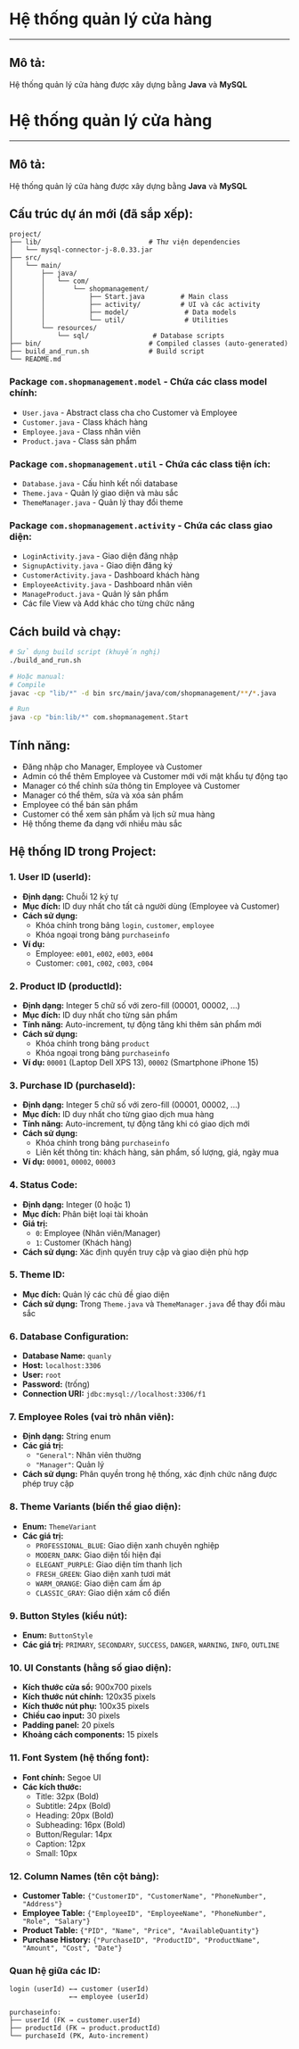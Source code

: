 # Hệ thống quản lý cửa hàng
----------------------

## **Mô tả:**

Hệ thống quản lý cửa hàng được xây dựng bằng __Java__ và __MySQL__

# Hệ thống quản lý cửa hàng
----------------------

## **Mô tả:**

Hệ thống quản lý cửa hàng được xây dựng bằng __Java__ và __MySQL__

## **Cấu trúc dự án mới (đã sắp xếp):**

```
project/
├── lib/                           # Thư viện dependencies
│   └── mysql-connector-j-8.0.33.jar
├── src/
│   └── main/
│       ├── java/
│       │   └── com/
│       │       └── shopmanagement/
│       │           ├── Start.java         # Main class
│       │           ├── activity/          # UI và các activity
│       │           ├── model/              # Data models  
│       │           └── util/               # Utilities
│       └── resources/
│           └── sql/                # Database scripts
├── bin/                           # Compiled classes (auto-generated)
├── build_and_run.sh               # Build script
└── README.md
```

### **Package `com.shopmanagement.model`** - Chứa các class model chính:
- `User.java` - Abstract class cha cho Customer và Employee
- `Customer.java` - Class khách hàng
- `Employee.java` - Class nhân viên  
- `Product.java` - Class sản phẩm

### **Package `com.shopmanagement.util`** - Chứa các class tiện ích:
- `Database.java` - Cấu hình kết nối database
- `Theme.java` - Quản lý giao diện và màu sắc
- `ThemeManager.java` - Quản lý thay đổi theme

### **Package `com.shopmanagement.activity`** - Chứa các class giao diện:
- `LoginActivity.java` - Giao diện đăng nhập
- `SignupActivity.java` - Giao diện đăng ký
- `CustomerActivity.java` - Dashboard khách hàng
- `EmployeeActivity.java` - Dashboard nhân viên
- `ManageProduct.java` - Quản lý sản phẩm
- Các file View và Add khác cho từng chức năng

## **Cách build và chạy:**

```bash
# Sử dụng build script (khuyến nghị)
./build_and_run.sh

# Hoặc manual:
# Compile
javac -cp "lib/*" -d bin src/main/java/com/shopmanagement/**/*.java

# Run  
java -cp "bin:lib/*" com.shopmanagement.Start
```

## **Tính năng:**
* Đăng nhập cho Manager, Employee và Customer
* Admin có thể thêm Employee và Customer mới với mật khẩu tự động tạo
* Manager có thể chỉnh sửa thông tin Employee và Customer
* Manager có thể thêm, sửa và xóa sản phẩm
* Employee có thể bán sản phẩm
* Customer có thể xem sản phẩm và lịch sử mua hàng
* Hệ thống theme đa dạng với nhiều màu sắc

## **Hệ thống ID trong Project:**

### **1. User ID (userId):**

- **Định dạng:** Chuỗi 12 ký tự
- **Mục đích:** ID duy nhất cho tất cả người dùng (Employee và Customer)
- **Cách sử dụng:**
  - Khóa chính trong bảng `login`, `customer`, `employee`
  - Khóa ngoại trong bảng `purchaseinfo`
- **Ví dụ:**
  - Employee: `e001`, `e002`, `e003`, `e004`
  - Customer: `c001`, `c002`, `c003`, `c004`

### **2. Product ID (productId):**

- **Định dạng:** Integer 5 chữ số với zero-fill (00001, 00002, ...)
- **Mục đích:** ID duy nhất cho từng sản phẩm
- **Tính năng:** Auto-increment, tự động tăng khi thêm sản phẩm mới
- **Cách sử dụng:**
  - Khóa chính trong bảng `product`
  - Khóa ngoại trong bảng `purchaseinfo`
- **Ví dụ:** `00001` (Laptop Dell XPS 13), `00002` (Smartphone iPhone 15)

### **3. Purchase ID (purchaseId):**

- **Định dạng:** Integer 5 chữ số với zero-fill (00001, 00002, ...)
- **Mục đích:** ID duy nhất cho từng giao dịch mua hàng
- **Tính năng:** Auto-increment, tự động tăng khi có giao dịch mới
- **Cách sử dụng:**
  - Khóa chính trong bảng `purchaseinfo`
  - Liên kết thông tin: khách hàng, sản phẩm, số lượng, giá, ngày mua
- **Ví dụ:** `00001`, `00002`, `00003`

### **4. Status Code:**

- **Định dạng:** Integer (0 hoặc 1)
- **Mục đích:** Phân biệt loại tài khoản
- **Giá trị:**
  - `0`: Employee (Nhân viên/Manager)
  - `1`: Customer (Khách hàng)
- **Cách sử dụng:** Xác định quyền truy cập và giao diện phù hợp

### **5. Theme ID:**

- **Mục đích:** Quản lý các chủ đề giao diện
- **Cách sử dụng:** Trong `Theme.java` và `ThemeManager.java` để thay đổi màu sắc

### **6. Database Configuration:**

- **Database Name:** `quanly`
- **Host:** `localhost:3306`
- **User:** `root`
- **Password:** (trống)
- **Connection URI:** `jdbc:mysql://localhost:3306/f1`

### **7. Employee Roles (vai trò nhân viên):**

- **Định dạng:** String enum
- **Các giá trị:**
  - `"General"`: Nhân viên thường
  - `"Manager"`: Quản lý
- **Cách sử dụng:** Phân quyền trong hệ thống, xác định chức năng được phép truy cập

### **8. Theme Variants (biến thể giao diện):**

- **Enum:** `ThemeVariant`
- **Các giá trị:**
  - `PROFESSIONAL_BLUE`: Giao diện xanh chuyên nghiệp
  - `MODERN_DARK`: Giao diện tối hiện đại
  - `ELEGANT_PURPLE`: Giao diện tím thanh lịch
  - `FRESH_GREEN`: Giao diện xanh tươi mát
  - `WARM_ORANGE`: Giao diện cam ấm áp
  - `CLASSIC_GRAY`: Giao diện xám cổ điển

### **9. Button Styles (kiểu nút):**

- **Enum:** `ButtonStyle`
- **Các giá trị:** `PRIMARY`, `SECONDARY`, `SUCCESS`, `DANGER`, `WARNING`, `INFO`, `OUTLINE`

### **10. UI Constants (hằng số giao diện):**

- **Kích thước cửa sổ:** 900x700 pixels
- **Kích thước nút chính:** 120x35 pixels
- **Kích thước nút phụ:** 100x35 pixels
- **Chiều cao input:** 30 pixels
- **Padding panel:** 20 pixels
- **Khoảng cách components:** 15 pixels

### **11. Font System (hệ thống font):**

- **Font chính:** Segoe UI
- **Các kích thước:**
  - Title: 32px (Bold)
  - Subtitle: 24px (Bold)
  - Heading: 20px (Bold)
  - Subheading: 16px (Bold)
  - Button/Regular: 14px
  - Caption: 12px
  - Small: 10px

### **12. Column Names (tên cột bảng):**

- **Customer Table:** `{"CustomerID", "CustomerName", "PhoneNumber", "Address"}`
- **Employee Table:** `{"EmployeeID", "EmployeeName", "PhoneNumber", "Role", "Salary"}`
- **Product Table:** `{"PID", "Name", "Price", "AvailableQuantity"}`
- **Purchase History:** `{"PurchaseID", "ProductID", "ProductName", "Amount", "Cost", "Date"}`

### **Quan hệ giữa các ID:**

```text
login (userId) ←→ customer (userId)
               ←→ employee (userId)

purchaseinfo:
├── userId (FK → customer.userId)
├── productId (FK → product.productId)
└── purchaseId (PK, Auto-increment)
```



